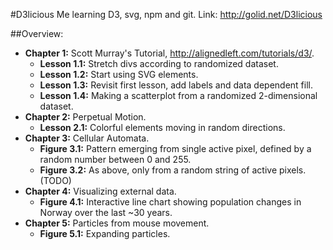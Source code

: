 #D3licious
Me learning D3, svg, npm and git.  Link: http://golid.net/D3licious

##Overview:
- **Chapter 1:** Scott Murray's Tutorial, http://alignedleft.com/tutorials/d3/.
  - **Lesson 1.1:** Stretch divs according to randomized dataset.
  - **Lesson 1.2:** Start using SVG elements.
  - **Lesson 1.3:** Revisit first lesson, add labels and data dependent fill.
  - **Lesson 1.4:** Making a scatterplot from a randomized 2-dimensional dataset.
- **Chapter 2:** Perpetual Motion.
  - **Lesson 2.1:** Colorful elements moving in random directions.
- **Chapter 3:** Cellular Automata.
  - **Figure 3.1:** Pattern emerging from single active pixel, defined by a random number between 0 and 255.
  - **Figure 3.2:** As above, only from a random string of active pixels. (TODO)
- **Chapter 4:** Visualizing external data.
  - **Figure 4.1:** Interactive line chart showing population changes in Norway over the last ~30 years.
- **Chapter 5:** Particles from mouse movement.
  - **Figure 5.1:** Expanding particles. 
